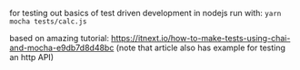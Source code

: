 for testing out basics of test driven development in nodejs
run with: `yarn mocha tests/calc.js`

based on amazing tutorial: https://itnext.io/how-to-make-tests-using-chai-and-mocha-e9db7d8d48bc
(note that article also has example for testing an http API)
